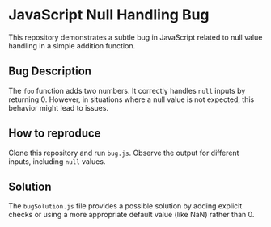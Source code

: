 # JavaScript Null Handling Bug

This repository demonstrates a subtle bug in JavaScript related to null value handling in a simple addition function.

## Bug Description
The `foo` function adds two numbers. It correctly handles `null` inputs by returning 0. However, in situations where a null value is not expected, this behavior might lead to issues.

## How to reproduce
Clone this repository and run `bug.js`. Observe the output for different inputs, including `null` values.

## Solution
The `bugSolution.js` file provides a possible solution by adding explicit checks or using a more appropriate default value (like NaN) rather than 0.